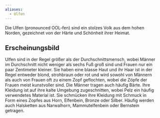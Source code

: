 ```yaml
---
aliases:
  - Ulfen
---
```

Die Ulfen (pronounced OOL-fen)  sind ein stolzes Volk aus dem hohen Norden, gezeichnet von der Härte und Schönheit ihrer Heimat.

## Erscheinungsbild
Ulfen sind in der Regel größer als der Durchschnittsmensch, wobei Männer im Durchschnitt nicht weniger als sechs Fuß groß sind und Frauen nur ein paar Zentimeter kleiner. Sie haben eine blasse Haut und ihr Haar ist in der Regel entweder blond, strohbraun oder rot und wird sowohl von Männern als auch von Frauen oft zu einem Zopf geflochten, wobei die Zöpfe der Frauen meist kunstvoller sind. Die Männer tragen auch häufig Bärte. Ihre Kleidung ist auf ihre kalte Umgebung zugeschnitten, wobei Pelz ein häufig verwendetes Material ist. Sie schmücken ihre Kleidung mit Schmuck in Form eines Zopfes aus Horn, Elfenbein, Bronze oder Silber. Häufig werden auch Halsketten aus Narwalhorn, Mammutelfenbein oder Bernstein getragen.